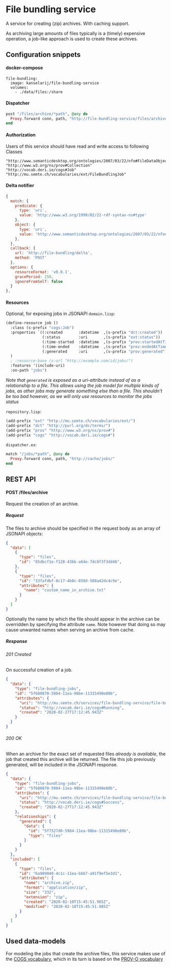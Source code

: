 # File bundling service
A service for creating (zip) archives. With caching support.

As archiving large amounts of files typically is a (timely) expensive operation, a job-like approach is used to create these archives.

## Configuration snippets

#### docker-compose

```
file-bundling:
  image: kanselarij/file-bundling-service
  volumes:
    - ./data/files:/share
```

#### Dispatcher

```elixir
post "/files/archive/*path", @any do
  Proxy.forward conn, path, "http://file-bundling-service/files/archive/"
end
```

#### Authorization

Users of this service should have read and write access to following Classes
```
"http://www.semanticdesktop.org/ontologies/2007/03/22/nfo#FileDataObject"
"http://www.w3.org/ns/prov#Collection"
"http://vocab.deri.ie/cogs#Job"
"http://mu.semte.ch/vocabularies/ext/FileBundlingJob"
```

#### Delta notifier

```js
{
  match: {
    predicate: {
      type: 'uri',
      value: 'http://www.w3.org/1999/02/22-rdf-syntax-ns#type'
    },
    object: {
      type: 'uri',
      value: 'http://www.semanticdesktop.org/ontologies/2007/03/22/nfo#FileDataObject'
    },
  },
  callback: {
    url: 'http://file-bundling/delta',
    method: 'POST'
  },
  options: {
    resourceFormat: 'v0.0.1',
    gracePeriod: 250,
    ignoreFromSelf: false
  }
},
```

#### Resources

Optional, for exposing jobs in JSONAPI
`domain.lisp`:
```lisp
(define-resource job ()
  :class (s-prefix "cogs:Job")
  :properties `((:created       :datetime  ,(s-prefix "dct:created"))
                (:status        :uri       ,(s-prefix "ext:status"))
                (:time-started  :datetime  ,(s-prefix "prov:startedAtTime"))
                (:time-ended    :datetime  ,(s-prefix "prov:endedAtTime"))
                (:generated     :uri       ,(s-prefix "prov:generated"))
  )
  ; :resource-base (s-url "http://example.com/id/jobs/")
  :features '(include-uri)
  :on-path "jobs")
```
*Note that `generated` is exposed as a uri-attribute instead of as a relationship to a file. This allows using the job model for multiple kinds of jobs, as other jobs may generate something else than a file. This shouldn't be too bad however, as we will only use resources to monitor the jobs status*

`repository.lisp`:
```lisp
(add-prefix "ext" "http://mu.semte.ch/vocabularies/ext/")
(add-prefix "dct" "http://purl.org/dc/terms/")
(add-prefix "prov" "http://www.w3.org/ns/prov#")
(add-prefix "cogs" "http://vocab.deri.ie/cogs#")
```

`dispatcher.ex`:
```elixir
match "/jobs/*path", @any do
  Proxy.forward conn, path, "http://cache/jobs/"
end
```

## REST API
#### POST /files/archive
Request the creation of an archive.

##### Request
The files to archive should be specified in the request body as an array of JSONAPI objects:
```json
{
  "data": [
    {
      "type": "files",
      "id": "85dbcf1e-f128-43bb-a64e-7dc8f3f3dd46",
    },
    {
      "type": "files",
      "id": "33fafdbf-8c17-4b8c-858d-588a42dc4c9e",
      "attributes": {
        "name": "custom_name_in_archive.txt"
      }
    }
  ]
}
```
Optionally the name by which the file should appear in the archive can be overridden by specifying the attribute `name`.
Note however that doing so may cause unwanted names when serving an archive from cache.

##### Response
###### 201 Created
On successful creation of a job.

```json
{
  "data": {
    "type": "file-bundling-jobs",
    "id": "5f680870-5984-11ea-98be-11315490e00b",
    "attributes": {
      "uri": "http://mu.semte.ch/services/file-bundling-service/file-bundling-jobs/5f680870-5984-11ea-98be-11315490e00b",
      "status": "http://vocab.deri.ie/cogs#Running",
      "created": "2020-02-27T17:12:45.943Z"
    }
  }
}
```

###### 200 OK
When an archive for the exact set of requested files *already is available*, the job that created this archive will be returned. The file this job previously generated, will be included in the JSONAPI response.

```json
{
  "data": {
    "type": "file-bundling-jobs",
    "id": "5f680870-5984-11ea-98be-11315490e00b",
    "attributes": {
      "uri": "http://mu.semte.ch/services/file-bundling-service/file-bundling-jobs/5f680870-5984-11ea-98be-11315490e00b",
      "status": "http://vocab.deri.ie/cogs#Success",
      "created": "2020-02-27T17:12:45.943Z"
    },
    "relationships": {
      "generated": {
        "data": {
          "id": "5f7527d0-5984-11ea-98be-11315490e00b",
          "type": "files"
        }
      }
    }
  },
  "included": [
    {
      "type": "files",
      "id": "6a989040-4c1c-11ea-bb67-a91f9ef5e3d1",
      "attributes": {
        "name": "archive.zip",
        "format": "application/zip",
        "size": "332",
        "extension": "zip",
        "created": "2020-02-10T15:45:51.985Z",
        "modified": "2020-02-10T15:45:51.985Z"
      }
    }
  ]
}
```
## Used data-models

For modeling the jobs that create the archive files, this service makes use of the [COGS vocabulary](http://vocab.deri.ie/cogs#Job), which in its turn is based on the [PROV-O vocabulary](https://www.w3.org/TR/2013/REC-prov-o-20130430/#prov-o-at-a-glance)
